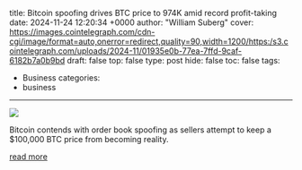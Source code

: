title: Bitcoin spoofing drives BTC price to 974K amid record profit-taking
date: 2024-11-24 12:20:34 +0000
author: "William Suberg"
cover: https://images.cointelegraph.com/cdn-cgi/image/format=auto,onerror=redirect,quality=90,width=1200/https:/s3.cointelegraph.com/uploads/2024-11/01935e0b-77ea-7ffd-9caf-6182b7a0b9bd
draft: false
top: false
type: post
hide: false
toc: false
tags:
  - Business
categories:
  - business
---

![](https://images.cointelegraph.com/cdn-cgi/image/format=auto,onerror=redirect,quality=90,width=1200/https:/s3.cointelegraph.com/uploads/2024-11/01935e0b-77ea-7ffd-9caf-6182b7a0b9bd)

Bitcoin contends with order book spoofing as sellers attempt to keep a $100,000 BTC price from becoming reality.

[read more](https://cointelegraph.com/news/bitcoin-spoofing-btc-price-97-4-k-record-profit-taking)
